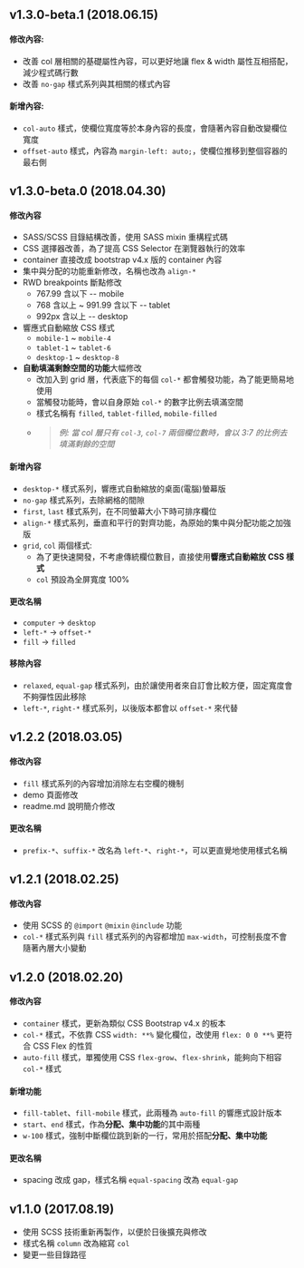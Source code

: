 ## v1.3.0-beta.1 (2018.06.15)
#### 修改內容:
  - 改善 col 層相關的基礎屬性內容，可以更好地讓 flex & width 屬性互相搭配，減少程式碼行數
  - 改善 `no-gap` 樣式系列與其相關的樣式內容

#### 新增內容:
  - `col-auto` 樣式，使欄位寬度等於本身內容的長度，會隨著內容自動改變欄位寬度
  - `offset-auto` 樣式，內容為 `margin-left: auto;`，使欄位推移到整個容器的最右側


## v1.3.0-beta.0 (2018.04.30)
#### 修改內容
- SASS/SCSS 目錄結構改善，使用 SASS mixin 重構程式碼
- CSS 選擇器改善，為了提高 CSS Selector 在瀏覽器執行的效率
- container 直接改成 bootstrap v4.x 版的 container 內容
- 集中與分配的功能重新修改，名稱也改為 `align-*`
- RWD breakpoints 斷點修改
  - 767.99 含以下 -- mobile
  - 768 含以上 ~ 991.99 含以下 -- tablet
  - 992px 含以上 -- desktop
- 響應式自動縮放 CSS 樣式
  - `mobile-1` ~ `mobile-4`
  - `tablet-1` ~ `tablet-6`
  - `desktop-1` ~ `desktop-8`
- **自動填滿剩餘空間的功能**大幅修改
  - 改加入到 grid 層，代表底下的每個 `col-*` 都會觸發功能，為了能更簡易地使用
  - 當觸發功能時，會以自身原始 `col-*` 的數字比例去填滿空間
  - 樣式名稱有 `filled`, `tablet-filled`, `mobile-filled`
  - > _例: 當 col 層只有 `col-3`, `col-7` 兩個欄位數時，會以 3:7 的比例去填滿剩餘的空間_

#### 新增內容
- `desktop-*` 樣式系列，響應式自動縮放的桌面(電腦)螢幕版
- `no-gap` 樣式系列，去除網格的間隙
- `first`, `last` 樣式系列，在不同螢幕大小下時可排序欄位
- `align-*` 樣式系列，垂直和平行的對齊功能，為原始的集中與分配功能之加強版
- `grid`, `col` 兩個樣式:
  - 為了更快速開發，不考慮傳統欄位數目，直接使用**響應式自動縮放 CSS 樣式**
  - `col` 預設為全屏寬度 100%

#### 更改名稱
- `computer` -> `desktop`
- `left-*` -> `offset-*`
- `fill` -> `filled`

#### 移除內容
- `relaxed`, `equal-gap` 樣式系列，由於讓使用者來自訂會比較方便，固定寬度會不夠彈性因此移除
- `left-*`, `right-*` 樣式系列，以後版本都會以 `offset-*` 來代替


## v1.2.2 (2018.03.05)
#### 修改內容
- `fill` 樣式系列的內容增加消除左右空欄的機制
- demo 頁面修改
- readme.md 說明簡介修改

#### 更改名稱
- `prefix-*`、`suffix-*` 改名為 `left-*`、`right-*`，可以更直覺地使用樣式名稱


## v1.2.1 (2018.02.25)
#### 修改內容
- 使用 SCSS 的 `@import` `@mixin` `@include` 功能
- `col-*` 樣式系列與 `fill` 樣式系列的內容都增加 `max-width`，可控制長度不會隨著內層大小變動


## v1.2.0 (2018.02.20)
#### 修改內容
- `container` 樣式，更新為類似 CSS Bootstrap v4.x 的板本
- `col-*` 樣式，不依靠 CSS `width: **%` 變化欄位，改使用 `flex: 0 0 **%` 更符合 CSS Flex 的性質
- `auto-fill` 樣式，單獨使用 CSS `flex-grow`、`flex-shrink`，能夠向下相容 `col-*` 樣式

#### 新增功能
- `fill-tablet`、`fill-mobile` 樣式，此兩種為 `auto-fill` 的響應式設計版本
- `start`、`end` 樣式，作為**分配、集中功能**的其中兩種
- `w-100` 樣式，強制中斷欄位跳到新的一行，常用於搭配**分配、集中功能**

#### 更改名稱
- spacing 改成 gap，樣式名稱 `equal-spacing` 改為 `equal-gap`


## v1.1.0 (2017.08.19)
- 使用 SCSS 技術重新再製作，以便於日後擴充與修改
- 樣式名稱 `column` 改為縮寫 `col`
- 變更一些目錄路徑
